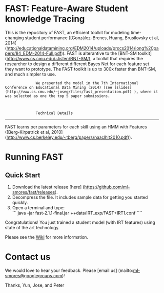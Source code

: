 
FAST: Feature-Aware Student knowledge Tracing
=============================================

This is the repository of FAST, an efficient toolkit for modeling time-changing student performance ([González-Brenes, Huang, Brusilovsky et al, 2014] (http://educationaldatamining.org/EDM2014/uploads/procs2014/long%20papers/84_EDM-2014-Full.pdf)). FAST is alterantive to the [BNT-SM toolkit] (http://www.cs.cmu.edu/~listen/BNT-SM/), a toolkit that requires the researcher to design a different different Bayes Net for each feature set they want to prototype.
                  The FAST toolkit is up to 300x faster than BNT-SM, and much simpler to use.
                  
                  We presented the model in the 7th International Conference on Educational Data Mining (2014) (see [slides]  (http://www.cs.cmu.edu/~joseg/files/fast_presentation.pdf) ), where it was selected as one the top 5 paper submissions.
                  
                  
                  
                  Technical Details 
-----------------
FAST learns per parameters for each skill using an HMM with Features ([Berg-Kirpatrick et al, 2010] (http://www.cs.berkeley.edu/~tberg/papers/naaclhlt2010.pdf)).




Running FAST
============

Quick Start
------------

1. Download the latest release [here] (https://github.com/ml-smores/fast/releases).
2. Decompress the file.  It includes sample data for getting you started quickly.
3. Open a terminal and type:  
``` java -jar fast-2.1.1-final.jar ++data/IRT_exp/FAST+IRT1.conf  ````

Congratulations! You just trained a student model (with IRT features) using state of the art technology.


Please see the [Wiki](https://github.com/ml-smores/fast/wiki/) for more information. 



Contact us
==========
We would love to hear your feedback.  Please [email us] (mailto:ml-smores@googlegroups.com)!

Thanks,
Yun, 
Jose, 
and Peter

